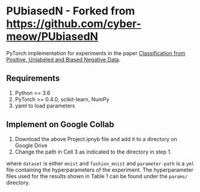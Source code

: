 # PUbiasedN - Forked from https://github.com/cyber-meow/PUbiasedN

PyTorch implementation for experiments in the paper
[Classification from Positive, Unlabeled and Biased Negative Data](https://arxiv.org/abs/1810.00846).

[//]: # (## Citation)

[//]: # (If you find this repository useful, please cite our paper)

[//]: # (```)
[//]: # (@inproceedings{hsieh2018classification,)
[//]: # (  title={Classification from Positive, Unlabeled and Biased Negative Data},)
[//]: # (  author={Hsieh, Yu-Guan and Niu, Gang and Sugiyama, Masashi},)
[//]: # (  booktitle = {International Conference on Machine Learning ICML})
[//]: # (  pages     = {4864--4873},)
[//]: # (  year      = {2019},)
[//]: # (})
[//]: # (``` )

## Requirements
1. Python >= 3.6
2. PyTorch >= 0.4.0, scikit-learn, NumPy
3. yaml to load parameters

## Implement on Google Collab
1. Download the above Project.ipnyb file and add it to a directory on Google Drive
2. Change the path in Cell 3 as indicated to the directory in step 1.

where `dataset` is either `mnist` and `fashion_mnist` and
`parameter-path` is a `yml` file containing the hyperparameters of the experiment.
The hyperparameter files used for the results shown in Table 1 can be found under
the `params/` directory.
